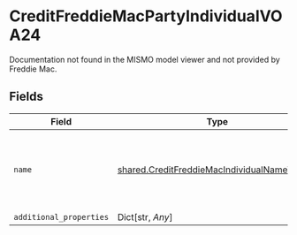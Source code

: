 # CreditFreddieMacPartyIndividualVOA24

Documentation not found in the MISMO model viewer and not provided by Freddie Mac.


## Fields

| Field                                                                                                    | Type                                                                                                     | Required                                                                                                 | Description                                                                                              |
| -------------------------------------------------------------------------------------------------------- | -------------------------------------------------------------------------------------------------------- | -------------------------------------------------------------------------------------------------------- | -------------------------------------------------------------------------------------------------------- |
| `name`                                                                                                   | [shared.CreditFreddieMacIndividualNameVOA24](../../models/shared/creditfreddiemacindividualnamevoa24.md) | :heavy_check_mark:                                                                                       | Documentation not found in the MISMO model viewer and not provided by Freddie Mac.                       |
| `additional_properties`                                                                                  | Dict[str, *Any*]                                                                                         | :heavy_minus_sign:                                                                                       | N/A                                                                                                      |